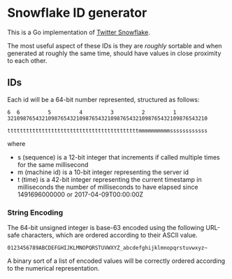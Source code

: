 Snowflake ID generator
======================

This is a Go implementation of [Twitter Snowflake](https://blog.twitter.com/2010/announcing-snowflake).

The most useful aspect of these IDs is they are _roughly_ sortable and when generated
at roughly the same time, should have values in close proximity to each other.

IDs
---

Each id will be a 64-bit number represented, structured as follows:


```
6  6         5         4         3         2         1
3210987654321098765432109876543210987654321098765432109876543210

ttttttttttttttttttttttttttttttttttttttttttmmmmmmmmmmssssssssssss
```

where

* s (sequence) is a 12-bit integer that increments if called multiple times for the same millisecond
* m (machine id) is a 10-bit integer representing the server id
* t (time) is a 42-bit integer representing the current timestamp in milliseconds
  the number of milliseconds to have elapsed since 1491696000000 or 2017-04-09T00:00:00Z

### String Encoding

The 64-bit unsigned integer is base-63 encoded using the following URL-safe characters, which are ordered
according to their ASCII value.

```
0123456789ABCDEFGHIJKLMNOPQRSTUVWXYZ_abcdefghijklmnopqrstuvwxyz~
```

A binary sort of a list of encoded values will be correctly ordered according to the numerical representation. 